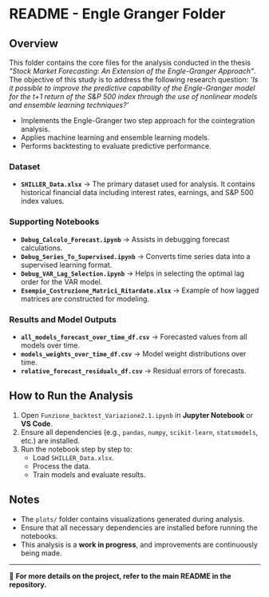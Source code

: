 # README - Engle Granger Folder

## Overview
This folder contains the core files for the analysis conducted in the thesis *"Stock Market Forecasting: An Extension of the Engle-Granger Approach"*. 
The objective of this study is to address the following research question: *'Is it possible to improve the predictive capability of the Engle-Granger model for the t+1 return of the S&P 500 index through the use of nonlinear models and ensemble learning techniques?'* 
  - Implements the Engle-Granger two step approach for the cointegration analysis.
  - Applies machine learning and ensemble learning models.
  - Performs backtesting to evaluate predictive performance.

### **Dataset**
- **`SHILLER_Data.xlsx`** → The primary dataset used for analysis. It contains historical financial data including interest rates, earnings, and S&P 500 index values.

### **Supporting Notebooks**
- **`Debug_Calcolo_Forecast.ipynb`** → Assists in debugging forecast calculations.
- **`Debug_Series_To_Supervised.ipynb`** → Converts time series data into a supervised learning format.
- **`Debug_VAR_Lag_Selection.ipynb`** → Helps in selecting the optimal lag order for the VAR model.
- **`Esempio_Costruzione_Matrici_Ritardate.xlsx`** → Example of how lagged matrices are constructed for modeling.

### **Results and Model Outputs**
- **`all_models_forecast_over_time_df.csv`** → Forecasted values from all models over time.
- **`models_weights_over_time_df.csv`** → Model weight distributions over time.
- **`relative_forecast_residuals_df.csv`** → Residual errors of forecasts.

## How to Run the Analysis
1. Open `Funzione_backtest_Variazione2.1.ipynb` in **Jupyter Notebook** or **VS Code**.
2. Ensure all dependencies (e.g., `pandas`, `numpy`, `scikit-learn`, `statsmodels`, etc.) are installed.
3. Run the notebook step by step to:
   - Load `SHILLER_Data.xlsx`.
   - Process the data.
   - Train models and evaluate results.

## Notes
- The `plots/` folder contains visualizations generated during analysis.
- Ensure that all necessary dependencies are installed before running the notebooks.
- This analysis is a **work in progress**, and improvements are continuously being made.

---
📌 **For more details on the project, refer to the main README in the repository.**
